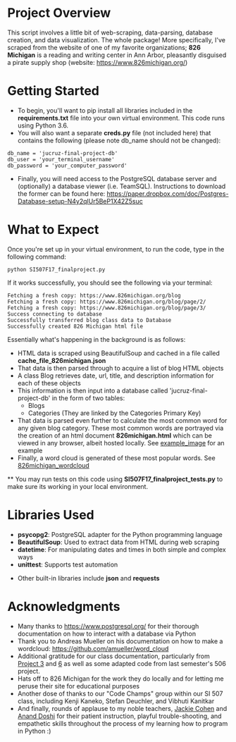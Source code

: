 # Project Overview
This script involves a little bit of web-scraping, data-parsing, database creation, and data visualization. The whole package! More specifically, I've scraped from the website of one of my favorite organizations; **826 Michigan** is a reading and writing center in Ann Arbor, pleasantly disguised a pirate supply shop (website: https://www.826michigan.org/)  

# Getting Started
- To begin, you'll want to pip install all libraries included in the **requirements.txt** file into your own virtual environment. This code runs using Python 3.6.
- You will also want a separate **creds.py** file (not included here) that contains the following (please note db_name should not be changed):

```
db_name = 'jucruz-final-project-db'
db_user = 'your_terminal_username'
db_password = 'your_computer_password'
```
- Finally, you will need access to the PostgreSQL database server and (optionally) a database viewer (i.e. TeamSQL). Instructions to download the former can be found here: https://paper.dropbox.com/doc/Postgres-Database-setup-N4y2qlUr5BeP1X42Z5suc

# What to Expect
Once you're set up in your virtual environment, to run the code, type in the following command:
```
python SI507F17_finalproject.py
```
If it works successfully, you should see the following via your terminal:
```
Fetching a fresh copy: https://www.826michigan.org/blog
Fetching a fresh copy: https://www.826michigan.org/blog/page/2/
Fetching a fresh copy: https://www.826michigan.org/blog/page/3/
Success connecting to database
Successfully transferred blog class data to Database
Successfully created 826 Michigan html file
```
Essentially what's happening in the background is as follows:
- HTML data is scraped using BeautifulSoup and cached in a file called **cache_file_826michigan.json**
- That data is then parsed through to acquire a list of blog HTML objects
- A class Blog retrieves date, url, title, and description information for each of these objects
- This information is then input into a database called 'jucruz-final-project-db' in the form of two tables:
  - Blogs
  - Categories (They are linked by the Categories Primary Key)
- That data is parsed even further to calculate the most common word for any given blog category. These most common words are portrayed via the creation of an html document **826michigan.html** which can be viewed in any browser, albeit hosted locally. See [example_image](example_image.png) for an example
- Finally, a word cloud is generated of these most popular words. See [826michigan_wordcloud](826_wordcloud.png)


** You may run tests on this code using **SI507F17_finalproject_tests.py** to make sure its working in your local environment.


# Libraries Used
- **psycopg2**: PostgreSQL adapter for the Python programming language
- **BeautifulSoup**: Used to extract data from HTML during web scraping
- **datetime**: For manipulating dates and times in both simple and complex ways
- **unittest**: Supports test automation
* Other built-in libraries include **json** and **requests**

# Acknowledgments
- Many thanks to https://www.postgresql.org/ for their thorough documentation on how to interact with a database via Python
- Thank you to Andreas Mueller on his documentation on how to make a wordcloud: https://github.com/amueller/word_cloud
- Additional gratitude for our class documentation, particularly from [Project 3](https://github.com/jucruz22/SI507-Project3) and [6](https://github.com/jucruz22/SI507-Project6) as well as some adapted code from last semester's 506 project.
- Hats off to 826 Michigan for the work they do locally and for letting me peruse their site for educational purposes
- Another dose of thanks to our "Code Champs" group within our SI 507 class, including Kenji Kaneko, Stefan Deuchler, and Vibhuti Kanitkar
- And finally, rounds of applause to my noble teachers, [Jackie Cohen](https://github.com/aerenchyma) and [Anand Doshi](https://github.com/anandpdoshi) for their patient instruction, playful trouble-shooting, and empathetic skills throughout the process of my learning how to program in Python :)
